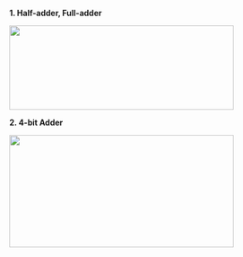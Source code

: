 **1. Half-adder, Full-adder**

<img src="https://user-images.githubusercontent.com/42716711/110702187-0e0a2700-81a7-11eb-8a78-19f0a8ae68cf.png" width="400" height="150">

**2. 4-bit Adder**

<img src="https://user-images.githubusercontent.com/42716711/111074180-02687a00-849f-11eb-86fb-09fab9811ef1.png" width="400" height="200">
